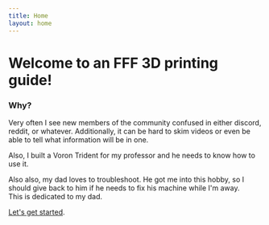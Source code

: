```yaml
---
title: Home
layout: home
---
```

# Welcome to an FFF 3D printing guide!

### Why?
Very often I see new members of the community confused in either discord, reddit, or whatever. Additionally, it can be hard to skim videos or even be able to tell what information will be in one.

Also, I built a Voron Trident for my professor and he needs to know how to use it.

Also also, my dad loves to troubleshoot. He got me into this hobby, so I should give back to him if he needs to fix his machine while I'm away.  
This is dedicated to my dad.

[Let's get started](google.com).
